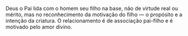 ﻿Deus o Pai lida com o homem seu filho na base, não de virtude real ou mérito, mas no reconhecimento da motivação do filho — o propósito e a intenção da criatura. O relacionamento é de associação pai-filho e é motivado pelo amor divino.